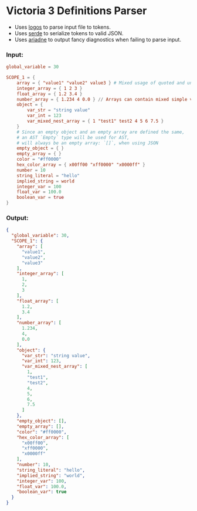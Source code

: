 # Victoria 3 Definitions Parser

- Uses [logos](https://crates.io/crates/logos) to parse input file to tokens.
- Uses [serde](https://crates.io/crates/serde) to serialize tokens to valid JSON.
- Uses [ariadne](https://crates.io/crates/ariadne) to output fancy diagnostics when failing to parse input.

### Input:
```toml
global_variable = 30

SCOPE_1 = {
    array = { "value1" "value2" value3 } # Mixed usage of quoted and un-quoted strings, all are valid
    integer_array = { 1 2 3 }
    float_array = { 1.2 3.4 }
    number_array = { 1.234 4 0.0 } // Arrays can contain mixed simple values
    object = {
        var_str = "string value"
        var_int = 123
        var_mixed_nest_array = { 1 "test1" test2 4 5 6 7.5 } 
    }
    # Since an empty object and an empty array are defined the same,
    # an AST `Empty` type will be used for AST,
    # will always be an empty array: `[]`, when using JSON
    empty_object = { }
    empty_array = { }
    color = "#ff0000"
    hex_color_array = { x00ff00 "xff0000" "x0000ff" } 
    number = 10
    string_literal = "hello"
    implied_string = world    
    integer_var = 100
    float_var = 100.0
    boolean_var = true
}
```
### Output:
```json
{
  "global_variable": 30,
  "SCOPE_1": {
    "array": [
      "value1",
      "value2",
      "value3"
    ],
    "integer_array": [
      1,
      2,
      3
    ],
    "float_array": [
      1.2,
      3.4
    ],
    "number_array": [
      1.234,
      4,
      0.0
    ],
    "object": {
      "var_str": "string value",
      "var_int": 123,
      "var_mixed_nest_array": [
        1,
        "test1",
        "test2",
        4,
        5,
        6,
        7.5
      ]
    },
    "empty_object": [],
    "empty_array": [],
    "color": "#ff0000",
    "hex_color_array": [
      "x00ff00",
      "xff0000",
      "x0000ff"
    ],
    "number": 10,
    "string_literal": "hello",
    "implied_string": "world",
    "integer_var": 100,
    "float_var": 100.0,
    "boolean_var": true
  }
}
```